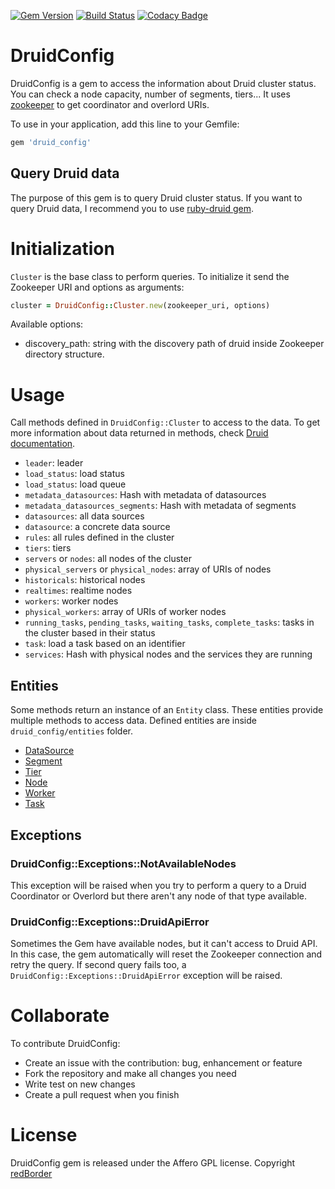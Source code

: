[![Gem Version](https://badge.fury.io/rb/druid_config.svg)](https://badge.fury.io/rb/druid_config) 
[![Build Status](https://travis-ci.org/redBorder/druid_config.svg)](https://travis-ci.org/redBorder/druid_config)
[![Codacy Badge](https://api.codacy.com/project/badge/grade/c85d0a4ac7a44bea8f9b2aebc5ed33a5)](https://www.codacy.com/app/carrodher/druid_config)

# DruidConfig

DruidConfig is a gem to access the information about Druid cluster status. You can check a node capacity, number of segments, tiers... It uses [zookeeper](https://zookeeper.apache.org/) to get coordinator and overlord URIs.

To use in your application, add this line to your Gemfile:

```ruby
gem 'druid_config'
```

## Query Druid data

The purpose of this gem is to query Druid cluster status. If you want to query Druid data, I recommend you to use [ruby-druid gem](https://github.com/ruby-druid/ruby-druid).

# Initialization

`Cluster` is the base class to perform queries. To initialize it send the Zookeeper URI and options as arguments:

```ruby
cluster = DruidConfig::Cluster.new(zookeeper_uri, options)
```

Available options:
* discovery_path: string with the discovery path of druid inside Zookeeper directory structure.

# Usage

Call methods defined in `DruidConfig::Cluster` to access to the data. To get more information about data returned in methods, check [Druid documentation](http://druid.io/docs/0.8.1/design/coordinator.html).

* `leader`: leader
* `load_status`: load status
* `load_status`: load queue
* `metadata_datasources`: Hash with metadata of datasources
* `metadata_datasources_segments`: Hash with metadata of segments
* `datasources`: all data sources
* `datasource`: a concrete data source
* `rules`: all rules defined in the cluster
* `tiers`: tiers
* `servers` or `nodes`: all nodes of the cluster
* `physical_servers` or `physical_nodes`: array of URIs of nodes
* `historicals`: historical nodes
* `realtimes`: realtime nodes
* `workers`: worker nodes
* `physical_workers`: array of URIs of worker nodes
* `running_tasks`, `pending_tasks`, `waiting_tasks`, `complete_tasks`: tasks in the cluster based in their status
* `task`: load a task based on an identifier
* `services`: Hash with physical nodes and the services they are running

## Entities

Some methods return an instance of an `Entity` class. These entities provide multiple methods to access data. Defined entities are inside `druid_config/entities` folder.

* [DataSource](https://github.com/redBorder/druid_config/blob/master/lib/druid_config/entities/data_source.rb)
* [Segment](https://github.com/redBorder/druid_config/blob/master/lib/druid_config/entities/segment.rb)
* [Tier](https://github.com/redBorder/druid_config/blob/master/lib/druid_config/entities/tier.rb)
* [Node](https://github.com/redBorder/druid_config/blob/master/lib/druid_config/entities/node.rb)
* [Worker](https://github.com/redBorder/druid_config/blob/master/lib/druid_config/entities/worker.rb)
* [Task](https://github.com/redBorder/druid_config/blob/master/lib/druid_config/entities/task.rb)

## Exceptions

### DruidConfig::Exceptions::NotAvailableNodes

This exception will be raised when you try to perform a query to a Druid Coordinator or Overlord but there aren't any node of that type available.

### DruidConfig::Exceptions::DruidApiError

Sometimes the Gem have available nodes, but it can't access to Druid API. In this case, the gem automatically will reset the Zookeeper connection and retry the query. If second query fails too, a `DruidConfig::Exceptions::DruidApiError` exception will be raised.

# Collaborate

To contribute DruidConfig:

* Create an issue with the contribution: bug, enhancement or feature
* Fork the repository and make all changes you need
* Write test on new changes
* Create a pull request when you finish

# License

DruidConfig gem is released under the Affero GPL license. Copyright [redBorder](http://redborder.net)
